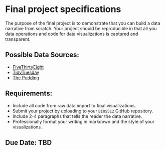 # Final project specifications

The purpose of the final project is to demonstrate that you can build a data
narrative from scratch.  Your project should be reproducible in that all you
data operations and code for data visualizations is captured and transparent.

## Possible Data Sources:
- [FiveThirtyEight](https://github.com/fivethirtyeight/data)
- [TidyTuesday](https://github.com/rfordatascience/tidytuesday)
- [The Pudding](https://github.com/the-pudding/data)

## Requirements:
- Include all code from raw data import to final visualizations.
- Submit your project by uploading to your `BIOS512` GitHub repository.
- Include 2-4 paragraphs that tells the reader the data narrative.
- Professionally format your writing in markdown and the style of your
  visualizations.

## Due Date: TBD
